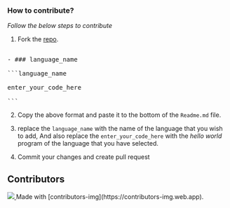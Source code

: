 ### How to contribute?

_Follow the below steps to contribute_

1. Fork the [repo](https://github.com/tonalmathew/hello-world-s).

<pre>

- ### language_name

```language_name

enter_your_code_here

```
</pre>

2. Copy the above format and paste it to the bottom of the `Readme.md` file.

3. replace the `language_name` with the name of the language that you wish to add,
And also replace the `enter_your_code_here` with the _hello world_ program of the language that you have selected.

4. Commit your changes and create pull request

## Contributors

<a href="https://github.com/tonalmathew/hello-world-s/graphs/contributors">
  <img src="https://contributors-img.web.app/image?repo=tonalmathew/hello-world-s" />
</a>
Made with [contributors-img](https://contributors-img.web.app).
